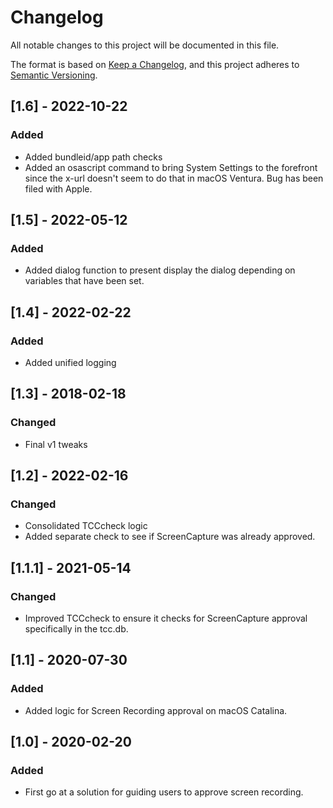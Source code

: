 # Changelog
All notable changes to this project will be documented in this file.

The format is based on [Keep a Changelog](https://keepachangelog.com/en/1.0.0/),
and this project adheres to [Semantic Versioning](https://semver.org/spec/v2.0.0.html).

## [1.6] - 2022-10-22
### Added
- Added bundleid/app path checks
- Added an osascript command to bring System Settings to the forefront since the x-url doesn't seem to do that in macOS Ventura. Bug has been filed with Apple.

## [1.5] - 2022-05-12
### Added
- Added dialog function to present display the dialog depending on variables that have been set.

## [1.4] - 2022-02-22
### Added
- Added unified logging

## [1.3] - 2018-02-18
### Changed
- Final v1 tweaks

## [1.2] - 2022-02-16
### Changed
- Consolidated TCCcheck logic
- Added separate check to see if ScreenCapture was already approved.

## [1.1.1] - 2021-05-14
### Changed
- Improved TCCcheck to ensure it checks for ScreenCapture approval specifically in the tcc.db.

## [1.1] - 2020-07-30
### Added
- Added logic for Screen Recording approval on macOS Catalina.

## [1.0] - 2020-02-20
### Added
- First go at a solution for guiding users to approve screen recording.
